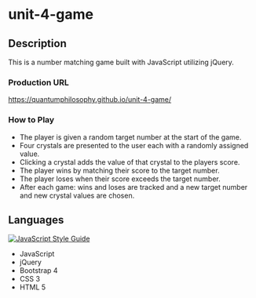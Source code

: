 # unit-4-game

## Description
This is a number matching game built with JavaScript utilizing jQuery.

### Production URL
https://quantumphilosophy.github.io/unit-4-game/

### How to Play
  * The player is given a random target number at the start of the game.
  * Four crystals are presented to the user each with a randomly assigned value.
  * Clicking a crystal adds the value of that crystal to the players score.
  * The player wins by matching their score to the target number.
  * The player loses when their score exceeds the target number.
  * After each game: wins and loses are tracked and a new target number and new crystal values are chosen.

## Languages
[![JavaScript Style Guide](https://img.shields.io/badge/code_style-standard-brightgreen.svg)](https://standardjs.com)
  * JavaScript
  * jQuery
  * Bootstrap 4
  * CSS 3
  * HTML 5
